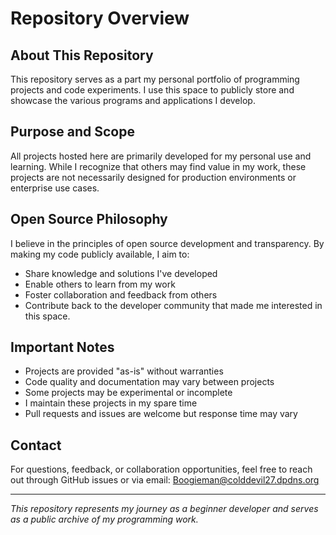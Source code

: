 # Repository Overview

## About This Repository

This repository serves as a part my personal portfolio of programming projects and code experiments. I use this space to publicly store and showcase the various programs and applications I develop.

## Purpose and Scope

All projects hosted here are primarily developed for my personal use and learning. While I recognize that others may find value in my work, these projects are not necessarily designed for production environments or enterprise use cases.

## Open Source Philosophy

I believe in the principles of open source development and transparency. By making my code publicly available, I aim to:
- Share knowledge and solutions I've developed
- Enable others to learn from my work
- Foster collaboration and feedback from others
- Contribute back to the developer community that made me interested in this space.

## Important Notes

- Projects are provided "as-is" without warranties
- Code quality and documentation may vary between projects
- Some projects may be experimental or incomplete
- I maintain these projects in my spare time
- Pull requests and issues are welcome but response time may vary

## Contact

For questions, feedback, or collaboration opportunities, feel free to reach out through GitHub issues or via email: Boogieman@colddevil27.dpdns.org

---

*This repository represents my journey as a beginner developer and serves as a public archive of my programming work.*
